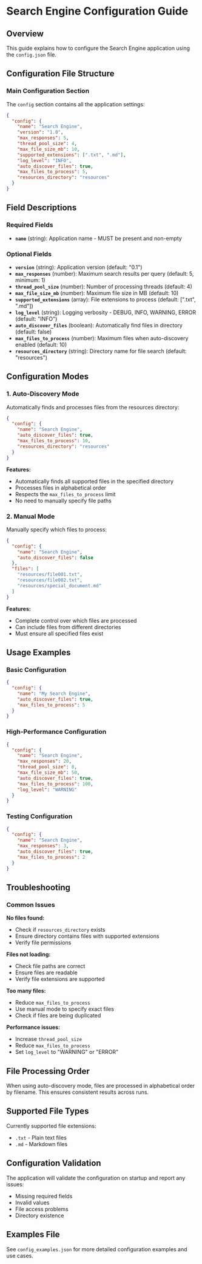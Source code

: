# Search Engine Configuration Guide

## Overview
This guide explains how to configure the Search Engine application using the `config.json` file.

## Configuration File Structure

### Main Configuration Section
The `config` section contains all the application settings:

```json
{
  "config": {
    "name": "Search Engine",
    "version": "1.0",
    "max_responses": 5,
    "thread_pool_size": 4,
    "max_file_size_mb": 10,
    "supported_extensions": [".txt", ".md"],
    "log_level": "INFO",
    "auto_discover_files": true,
    "max_files_to_process": 5,
    "resources_directory": "resources"
  }
}
```

## Field Descriptions

### Required Fields
- **`name`** (string): Application name - MUST be present and non-empty

### Optional Fields
- **`version`** (string): Application version (default: "0.1")
- **`max_responses`** (number): Maximum search results per query (default: 5, minimum: 1)
- **`thread_pool_size`** (number): Number of processing threads (default: 4)
- **`max_file_size_mb`** (number): Maximum file size in MB (default: 10)
- **`supported_extensions`** (array): File extensions to process (default: [".txt", ".md"])
- **`log_level`** (string): Logging verbosity - DEBUG, INFO, WARNING, ERROR (default: "INFO")
- **`auto_discover_files`** (boolean): Automatically find files in directory (default: false)
- **`max_files_to_process`** (number): Maximum files when auto-discovery enabled (default: 10)
- **`resources_directory`** (string): Directory name for file search (default: "resources")

## Configuration Modes

### 1. Auto-Discovery Mode
Automatically finds and processes files from the resources directory:

```json
{
  "config": {
    "name": "Search Engine",
    "auto_discover_files": true,
    "max_files_to_process": 10,
    "resources_directory": "resources"
  }
}
```

**Features:**
- Automatically finds all supported files in the specified directory
- Processes files in alphabetical order
- Respects the `max_files_to_process` limit
- No need to manually specify file paths

### 2. Manual Mode
Manually specify which files to process:

```json
{
  "config": {
    "name": "Search Engine",
    "auto_discover_files": false
  },
  "files": [
    "resources/file001.txt",
    "resources/file002.txt",
    "resources/special_document.md"
  ]
}
```

**Features:**
- Complete control over which files are processed
- Can include files from different directories
- Must ensure all specified files exist

## Usage Examples

### Basic Configuration
```json
{
  "config": {
    "name": "My Search Engine",
    "auto_discover_files": true,
    "max_files_to_process": 5
  }
}
```

### High-Performance Configuration
```json
{
  "config": {
    "name": "Search Engine",
    "max_responses": 20,
    "thread_pool_size": 8,
    "max_file_size_mb": 50,
    "auto_discover_files": true,
    "max_files_to_process": 100,
    "log_level": "WARNING"
  }
}
```

### Testing Configuration
```json
{
  "config": {
    "name": "Search Engine",
    "max_responses": 3,
    "auto_discover_files": true,
    "max_files_to_process": 2
  }
}
```

## Troubleshooting

### Common Issues

**No files found:**
- Check if `resources_directory` exists
- Ensure directory contains files with supported extensions
- Verify file permissions

**Files not loading:**
- Check file paths are correct
- Ensure files are readable
- Verify file extensions are supported

**Too many files:**
- Reduce `max_files_to_process`
- Use manual mode to specify exact files
- Check if files are being duplicated

**Performance issues:**
- Increase `thread_pool_size`
- Reduce `max_files_to_process`
- Set `log_level` to "WARNING" or "ERROR"

## File Processing Order

When using auto-discovery mode, files are processed in alphabetical order by filename. This ensures consistent results across runs.

## Supported File Types

Currently supported file extensions:
- `.txt` - Plain text files
- `.md` - Markdown files

## Configuration Validation

The application will validate the configuration on startup and report any issues:
- Missing required fields
- Invalid values
- File access problems
- Directory existence

## Examples File

See `config_examples.json` for more detailed configuration examples and use cases.
